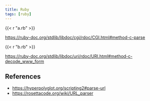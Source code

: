```yaml
---
title: Ruby
tags: [ruby]
---
```


{{< r "a.rb" >}}

<https://ruby-doc.org/stdlib/libdoc/cgi/rdoc/CGI.html#method-c-parse>

{{< r "b.rb" >}}

<https://ruby-doc.org/stdlib/libdoc/uri/rdoc/URI.html#method-c-decode_www_form>

## References

- <https://hyperpolyglot.org/scripting2#parse-url>
- <https://rosettacode.org/wiki/URL_parser>
